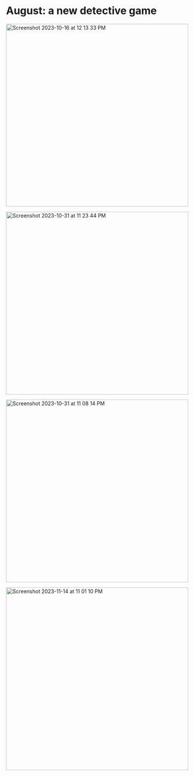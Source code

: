 # August: a new detective game 
<p>
<img width="500" alt="Screenshot 2023-10-16 at 12 13 33 PM" src="https://github.com/mifu67/august/assets/83109586/49839f80-974e-4f41-b343-fde882a25888">
<p>
<img width="500" alt="Screenshot 2023-10-31 at 11 23 44 PM" src="https://github.com/mifu67/august/assets/83109586/6da1fc69-76ed-4477-aecf-2098063bd7f1">
<p>
<img width="500" alt="Screenshot 2023-10-31 at 11 08 14 PM" src="https://github.com/mifu67/august/assets/83109586/c9376f6b-ed1e-427f-99c5-442b6c924ca9">
<p>
<img width="500" alt="Screenshot 2023-11-14 at 11 01 10 PM" src="https://github.com/mifu67/august/assets/83109586/dd62591f-e046-4584-980d-98168add0217">
</p>
